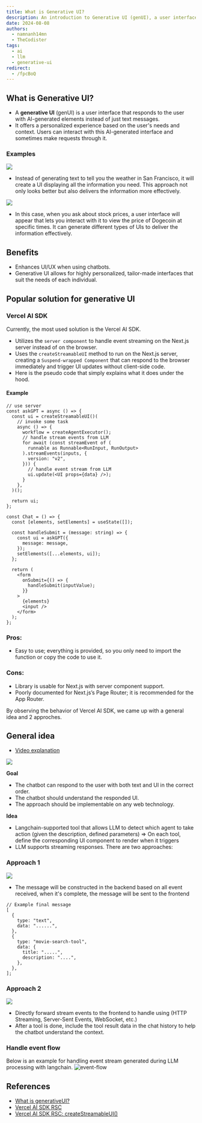```yaml
---
title: What is Generative UI?
description: An introduction to Generative UI (genUI), a user interface that generates interactive elements in response to user needs using AI, enhancing UX in chat applications. The article explores examples, benefits, and popular solutions like the Vercel AI SDK for implementing generative UI.
date: 2024-08-08
authors:
  - namnanh14mn
  - TheCodister
tags:
  - ai
  - llm
  - generative-ui
redirect:
  - /fpcBoQ
---
```


## What is Generative UI?

- A **generative UI** (genUI) is a user interface that responds to the user with AI-generated elements instead of just text messages.
- It offers a personalized experience based on the user's needs and context. Users can interact with this AI-generated interface and sometimes make requests through it.

### Examples

![](assets/generative-ui-example1.webp)

- Instead of generating text to tell you the weather in San Francisco, it will create a UI displaying all the information you need. This approach not only looks better but also delivers the information more effectively.

![](assets/generative-ui-example2.webp)

- In this case, when you ask about stock prices, a user interface will appear that lets you interact with it to view the price of Dogecoin at specific times. It can generate different types of UIs to deliver the information effectively.

## Benefits

- Enhances UI/UX when using chatbots.
- Generative UI allows for highly personalized, tailor-made interfaces that suit the needs of each individual.

## Popular solution for generative UI

### Vercel AI SDK

Currently, the most used solution is the Vercel AI SDK.

- Utilizes the `server component` to handle event streaming on the Next.js server instead of on the browser.
- Uses the `createStreamableUI` method to run on the Next.js server, creating a `Suspend-wrapped Component` that can respond to the browser immediately and trigger UI updates without client-side code.
- Here is the pseudo code that simply explains what it does under the hood.

#### Example

```tsx
// use server
const askGPT = async () => {
  const ui = createStreamableUI()(
    // invoke some task
    async () => {
      workflow = createAgentExecutor();
      // handle stream events from LLM
      for await (const streamEvent of (
        runnable as Runnable<RunInput, RunOutput>
      ).streamEvents(inputs, {
        version: "v2",
      })) {
        // handle event stream from LLM
        ui.update(<UI props={data} />);
      }
    },
  )();

  return ui;
};
```

```tsx
const Chat = () => {
  const [elements, setElements] = useState([]);

  const handleSubmit = (message: string) => {
    const ui = askGPT({
      message: message,
    });
    setElements([...elements, ui]);
  };

  return (
    <form
      onSubmit={() => {
        handleSubmit(inputValue);
      }}
    >
      {elements}
      <input />
    </form>
  );
};
```

### Pros:

- Easy to use; everything is provided, so you only need to import the function or copy the code to use it.

### Cons:

- Library is usable for Next.js with server component support.
- Poorly documented for Next.js’s Page Router; it is recommended for the App Router.

By observing the behavior of Vercel AI SDK, we came up with a general idea and 2 approches.

## General idea

- [Video explanation](https://www.youtube.com/watch?v=d3uoLbfBPkw&t=406s)

![](assets/generative-ui-general-idea.webp)

**Goal**

- The chatbot can respond to the user with both text and UI in the correct order.
- The chatbot should understand the responded UI.
- The approach should be implementable on any web technology.

**Idea**

- Langchain-supported tool that allows LLM to detect which agent to take action (given the description, defined parameters) ⇒ On each tool, define the corresponding UI component to render when it triggers
- LLM supports streaming responses. There are two approaches:

### Approach 1

![](assets/generative-ui-approach-1.webp)

- The message will be constructed in the backend based on all event received, when it's complete, the message will be sent to the frontend

```tsx
// Example final message
[
  {
    type: "text",
    data: "......",
  },
  {
    type: "movie-search-tool",
    data: {
      title: ".....",
      description: "....",
    },
  },
];
```

### Approach 2

![](assets/generative-ui-approach-2.webp)

- Directly forward stream events to the frontend to handle using (HTTP Streaming, Server-Sent Events, WebSocket, etc.)
- After a tool is done, include the tool result data in the chat history to help the chatbot understand the context.

### Handle event flow

Below is an example for handling event stream generated during LLM processing with langchain. ![event-flow](assets/generative-ui-handle-event-flow.webp)

## References

- [What is generativeUI?](https://www.nngroup.com/articles/generative-ui/)
- [Vercel AI SDK RSC](https://sdk.vercel.ai/docs/reference/ai-sdk-rsc)
- [Vercel AI SDK RSC: createStreamableUI()](https://sdk.vercel.ai/docs/reference/ai-sdk-rsc/create-streamable-ui)
